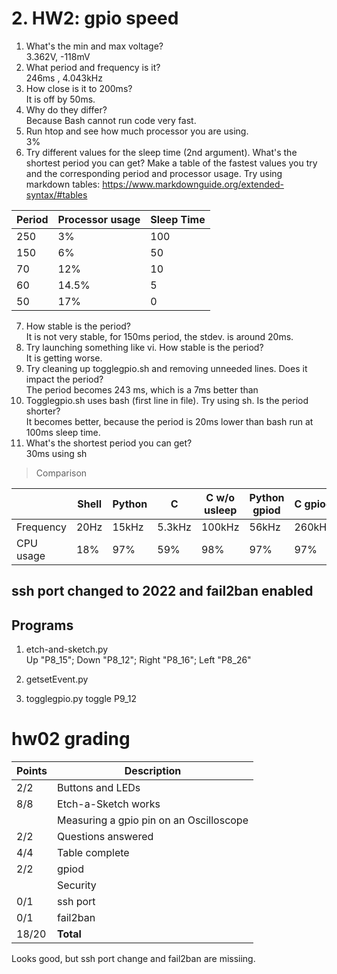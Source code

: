 # 2. HW2: gpio speed
1. What's the min and max voltage?  
    3.362V, -118mV
2. What period and frequency is it?  
    246ms , 4.043kHz
3. How close is it to 200ms?  
    It is off by 50ms.
4. Why do they differ?  
    Because Bash cannot run code very fast. 
5. Run htop and see how much processor you are using.  
    3%
6. Try different values for the sleep time (2nd argument). What's the shortest period you can get? Make a table of the fastest values you try and the corresponding period and processor usage. Try using markdown tables: https://www.markdownguide.org/extended-syntax/#tables  

  | Period      | Processor usage | Sleep Time
  | ----------- | ----------- | ----------- |
  | 250        | 3%       | 100
  | 150        | 6%       | 50
  | 70        | 12%       | 10
  | 60          | 14.5%    | 5
  | 50         | 17%       | 0
7. How stable is the period?  
    It is not very stable, for 150ms period, the stdev. is around 20ms. 
8. Try launching something like vi. How stable is the period?  
    It is getting worse. 
9. Try cleaning up togglegpio.sh and removing unneeded lines. Does it impact the period?  
    The period becomes 243 ms, which is a 7ms better than
10. Togglegpio.sh uses bash (first line in file). Try using sh. Is the period shorter?  
    It becomes better, because the period is 20ms lower than bash run at 100ms sleep time.
11. What's the shortest period you can get?  
    30ms using sh
> Comparison  

 |              | Shell       | Python | C          | C w/o usleep | Python gpiod | C gpiod| 
  | ----------- | ----------- | ----------- | ----------- | ----------- | ----------- | ----------- |
  | Frequency | 20Hz          | 15kHz       | 5.3kHz      | 100kHz      | 56kHz      | 260kHz
  | CPU usage | 18%           | 97%         | 59%         | 98%         | 97%         | 97%

## ssh port changed to 2022 and fail2ban enabled

## Programs
1. etch-and-sketch.py  
    Up "P8_15"; Down "P8_12"; Right "P8_16"; Left "P8_26"
2. getsetEvent.py  
    
3. togglegpio.py    toggle P9_12


# hw02 grading

| Points      | Description |
| ----------- | ----------- |
|  2/2 | Buttons and LEDs 
|  8/8 | Etch-a-Sketch works
|      | Measuring a gpio pin on an Oscilloscope 
|  2/2 | Questions answered
|  4/4 | Table complete
|  2/2 | gpiod
|      | Security
|  0/1 | ssh port 
|  0/1 | fail2ban
| 18/20   | **Total**

Looks good, but ssh port change and fail2ban are missiing.
